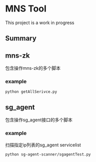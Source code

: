 # MNS Tool

This project is a work in progress 

## Summary

## mns-zk
包含操作mns-zk的多个脚本

### example

```
python getAllSerivce.py 
```

## sg_agent

包含操作sg_agent接口的多个脚本

### example

扫描指定ip列表的sg_agent servicelist

```
python sg-agent-scanner/sgagentTest.py 
```

